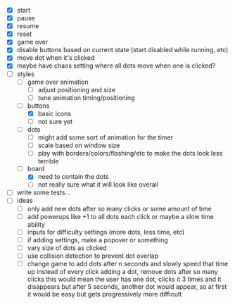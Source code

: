 - [x] start
- [x] pause
- [x] resume
- [x] reset
- [x] game over
- [x] disable buttons based on current state (start disabled while running, etc)
- [x] move dot when it's clicked
- [x] maybe have chaos setting where all dots move when one is clicked?
- [ ] styles
  - [ ] game over animation
    - [ ] adjust positioning and size
    - [ ] tune animation timing/positioning
  - [ ] buttons
    - [x] basic icons
    - [ ] not sure yet
  - [ ] dots
    - [ ] might add some sort of animation for the timer
    - [ ] scale based on window size
    - [ ] play with borders/colors/flashing/etc to make the dots look less terrible
  - [ ] board
    - [x] need to contain the dots
    - [ ] not really sure what it will look like overall
- [ ] write some tests...
- [ ] ideas
  - [ ] only add new dots after so many clicks or some amount of time
  - [ ] add powerups like +1 to all dots each click or maybe a slow time ability
  - [ ] inputs for difficulty settings (more dots, less time, etc)
  - [ ] if adding settings, make a popover or something
  - [ ] vary size of dots as clicked
  - [ ] use collision detection to prevent dot overlap
  - [ ] change game to add dots after n seconds and slowly speed that time up
        instead of every click adding a dot, remove dots after so many clicks
        this would mean the user has one dot, clicks it 3 times and it disappears
        but after 5 seconds, another dot would appear, so at first it would be easy
        but gets progressively more difficult
